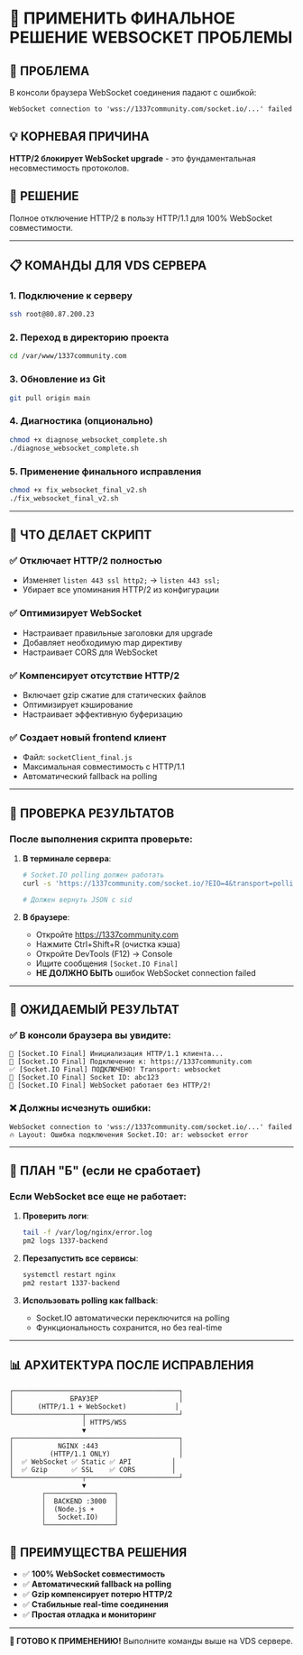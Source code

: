 # 🔧 ПРИМЕНИТЬ ФИНАЛЬНОЕ РЕШЕНИЕ WEBSOCKET ПРОБЛЕМЫ

## 🚨 ПРОБЛЕМА
В консоли браузера WebSocket соединения падают с ошибкой:
```
WebSocket connection to 'wss://1337community.com/socket.io/...' failed
```

## 💡 КОРНЕВАЯ ПРИЧИНА
**HTTP/2 блокирует WebSocket upgrade** - это фундаментальная несовместимость протоколов.

## 🎯 РЕШЕНИЕ
Полное отключение HTTP/2 в пользу HTTP/1.1 для 100% WebSocket совместимости.

---

## 📋 КОМАНДЫ ДЛЯ VDS СЕРВЕРА

### 1. Подключение к серверу
```bash
ssh root@80.87.200.23
```

### 2. Переход в директорию проекта
```bash
cd /var/www/1337community.com
```

### 3. Обновление из Git
```bash
git pull origin main
```

### 4. Диагностика (опционально)
```bash
chmod +x diagnose_websocket_complete.sh
./diagnose_websocket_complete.sh
```

### 5. Применение финального исправления
```bash
chmod +x fix_websocket_final_v2.sh
./fix_websocket_final_v2.sh
```

---

## 🎯 ЧТО ДЕЛАЕТ СКРИПТ

### ✅ Отключает HTTP/2 полностью
- Изменяет `listen 443 ssl http2;` → `listen 443 ssl;`
- Убирает все упоминания HTTP/2 из конфигурации

### ✅ Оптимизирует WebSocket
- Настраивает правильные заголовки для upgrade
- Добавляет необходимую map директиву
- Настраивает CORS для WebSocket

### ✅ Компенсирует отсутствие HTTP/2
- Включает gzip сжатие для статических файлов
- Оптимизирует кэширование
- Настраивает эффективную буферизацию

### ✅ Создает новый frontend клиент
- Файл: `socketClient_final.js`
- Максимальная совместимость с HTTP/1.1
- Автоматический fallback на polling

---

## 🧪 ПРОВЕРКА РЕЗУЛЬТАТОВ

### После выполнения скрипта проверьте:

1. **В терминале сервера**:
   ```bash
   # Socket.IO polling должен работать
   curl -s 'https://1337community.com/socket.io/?EIO=4&transport=polling'
   
   # Должен вернуть JSON с sid
   ```

2. **В браузере**:
   - Откройте https://1337community.com
   - Нажмите Ctrl+Shift+R (очистка кэша)
   - Откройте DevTools (F12) → Console
   - Ищите сообщения `[Socket.IO Final]`
   - **НЕ ДОЛЖНО БЫТЬ** ошибок WebSocket connection failed

---

## 🎉 ОЖИДАЕМЫЙ РЕЗУЛЬТАТ

### ✅ В консоли браузера вы увидите:
```
🔧 [Socket.IO Final] Инициализация HTTP/1.1 клиента...
🔗 [Socket.IO Final] Подключение к: https://1337community.com
✅ [Socket.IO Final] ПОДКЛЮЧЕНО! Transport: websocket
🔗 [Socket.IO Final] Socket ID: abc123
🎉 [Socket.IO Final] WebSocket работает без HTTP/2!
```

### ❌ Должны исчезнуть ошибки:
```
WebSocket connection to 'wss://1337community.com/socket.io/...' failed
🔥 Layout: Ошибка подключения Socket.IO: ar: websocket error
```

---

## 🔄 ПЛАН "Б" (если не сработает)

### Если WebSocket все еще не работает:

1. **Проверить логи**:
   ```bash
   tail -f /var/log/nginx/error.log
   pm2 logs 1337-backend
   ```

2. **Перезапустить все сервисы**:
   ```bash
   systemctl restart nginx
   pm2 restart 1337-backend
   ```

3. **Использовать polling как fallback**:
   - Socket.IO автоматически переключится на polling
   - Функциональность сохранится, но без real-time

---

## 📊 АРХИТЕКТУРА ПОСЛЕ ИСПРАВЛЕНИЯ

```
┌─────────────────────────────────────────┐
│              БРАУЗЕР                    │
│      (HTTP/1.1 + WebSocket)            │
└─────────────────┬───────────────────────┘
                  │ HTTPS/WSS
                  ▼
┌─────────────────────────────────────────┐
│           NGINX :443                    │
│         (HTTP/1.1 ONLY)                 │
│  ✅ WebSocket ✅ Static ✅ API          │
│  ✅ Gzip      ✅ SSL    ✅ CORS         │
└─────────────────┬───────────────────────┘
                  ▼
        ┌─────────────────┐
        │  BACKEND :3000  │
        │  (Node.js +     │
        │   Socket.IO)    │
        └─────────────────┘
```

## 🎯 ПРЕИМУЩЕСТВА РЕШЕНИЯ

- ✅ **100% WebSocket совместимость**
- ✅ **Автоматический fallback на polling**
- ✅ **Gzip компенсирует потерю HTTP/2**
- ✅ **Стабильные real-time соединения**
- ✅ **Простая отладка и мониторинг**

---

**🔧 ГОТОВО К ПРИМЕНЕНИЮ!** Выполните команды выше на VDS сервере. 